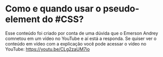 # Como e quando usar o pseudo-element do #CSS?

Esse conteúdo foi criado por conta de uma dúvida que o Emerson Andrey comnetou em um vídeo no YouTube e aí está a responda. Se quiser ver o conteúdo em vídeo com a explicação você pode acessar o vídeo no YouTube:
https://youtu.be/CLg2zaUM7io
